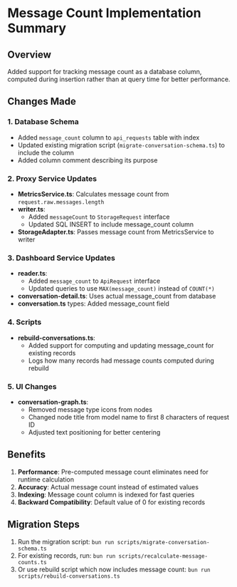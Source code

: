 # Message Count Implementation Summary

## Overview

Added support for tracking message count as a database column, computed during insertion rather than at query time for better performance.

## Changes Made

### 1. Database Schema

- Added `message_count` column to `api_requests` table with index
- Updated existing migration script (`migrate-conversation-schema.ts`) to include the column
- Added column comment describing its purpose

### 2. Proxy Service Updates

- **MetricsService.ts**: Calculates message count from `request.raw.messages.length`
- **writer.ts**:
  - Added `messageCount` to `StorageRequest` interface
  - Updated SQL INSERT to include message_count column
- **StorageAdapter.ts**: Passes message count from MetricsService to writer

### 3. Dashboard Service Updates

- **reader.ts**:
  - Added `message_count` to `ApiRequest` interface
  - Updated queries to use `MAX(message_count)` instead of `COUNT(*)`
- **conversation-detail.ts**: Uses actual message_count from database
- **conversation.ts** types: Added message_count field

### 4. Scripts

- **rebuild-conversations.ts**:
  - Added support for computing and updating message_count for existing records
  - Logs how many records had message counts computed during rebuild

### 5. UI Changes

- **conversation-graph.ts**:
  - Removed message type icons from nodes
  - Changed node title from model name to first 8 characters of request ID
  - Adjusted text positioning for better centering

## Benefits

1. **Performance**: Pre-computed message count eliminates need for runtime calculation
2. **Accuracy**: Actual message count instead of estimated values
3. **Indexing**: Message count column is indexed for fast queries
4. **Backward Compatibility**: Default value of 0 for existing records

## Migration Steps

1. Run the migration script: `bun run scripts/migrate-conversation-schema.ts`
2. For existing records, run: `bun run scripts/recalculate-message-counts.ts`
3. Or use rebuild script which now includes message count: `bun run scripts/rebuild-conversations.ts`

